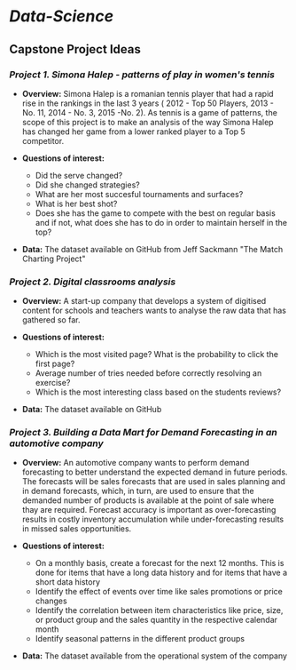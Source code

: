 # *Data-Science*

## **Capstone Project Ideas**

### *Project 1. Simona Halep  - patterns of play in women's tennis*

* **Overview:** 
Simona Halep is a romanian tennis player that had a rapid rise in the rankings in the last 3 years ( 2012 - Top 50 Players, 2013 - No. 11, 2014 - No. 3, 2015 -No. 2). As tennis is a game of patterns, the scope of this project is to make an analysis of the way Simona Halep has changed her game from a lower ranked player to a Top 5 competitor.

* **Questions of interest:**
    + Did the serve changed?
    + Did she changed strategies?
    + What are her most succesful tournaments and surfaces?
    + What is her best shot? 
    + Does she has the game to compete with the best on regular basis and if not, what does she has to do in order to maintain herself in the top?
    
* **Data:** 
The dataset available on GitHub from Jeff Sackmann "The Match Charting Project"

### *Project 2. Digital classrooms analysis*

* **Overview:**
A start-up company that develops a system of digitised content for schools and teachers wants to analyse the raw data that has gathered so far. 

* **Questions of interest:**
    + Which is the most visited page? What is the probability to click the first page?
    + Average number of tries needed before correctly resolving an exercise?
    + Which is the most interesting class based on the students reviews?

* **Data:** 
The dataset available on GitHub 

### *Project 3. Building a Data Mart for Demand Forecasting in an automotive company*
* **Overview:**
An automotive company wants to perform demand forecasting to better understand the expected demand in future periods. The forecasts will be sales forecasts that are used in sales planning and in demand forecasts, which, in turn, are used to ensure that the demanded number of products is available at the point of sale where thay are required. Forecast accuracy is important as over-forecasting results in costly inventory accumulation while under-forecasting results in missed sales opportunities.

* **Questions of interest:**
    + On a monthly basis, create a forecast for the next 12 months. This is done for items that have a long data history and for items that have a short data history
    + Identify the effect of events over time like sales promotions or price changes
    + Identify the correlation between item characteristics like price, size, or product group and the sales quantity in the respective calendar month
    + Identify seasonal patterns in the different product groups
    
* **Data:** 
The dataset available from the operational system of the company
